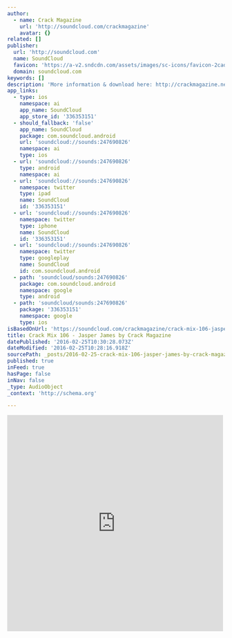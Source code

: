 ```yaml
---
author:
  - name: Crack Magazine
    url: 'http://soundcloud.com/crackmagazine'
    avatar: {}
related: []
publisher:
  url: 'http://soundcloud.com'
  name: SoundCloud
  favicon: 'https://a-v2.sndcdn.com/assets/images/sc-icons/favicon-2cadd14b.ico'
  domain: soundcloud.com
keywords: []
description: 'More information & download here: http://crackmagazine.net/audio/mixprofile/jasper-james/'
app_links:
  - type: ios
    namespace: ai
    app_name: SoundCloud
    app_store_id: '336353151'
  - should_fallback: 'false'
    app_name: SoundCloud
    package: com.soundcloud.android
    url: 'soundcloud://sounds:247690826'
    namespace: ai
    type: ios
  - url: 'soundcloud://sounds:247690826'
    type: android
    namespace: ai
  - url: 'soundcloud://sounds:247690826'
    namespace: twitter
    type: ipad
    name: SoundCloud
    id: '336353151'
  - url: 'soundcloud://sounds:247690826'
    namespace: twitter
    type: iphone
    name: SoundCloud
    id: '336353151'
  - url: 'soundcloud://sounds:247690826'
    namespace: twitter
    type: googleplay
    name: SoundCloud
    id: com.soundcloud.android
  - path: 'soundcloud/sounds:247690826'
    package: com.soundcloud.android
    namespace: google
    type: android
  - path: 'soundcloud/sounds:247690826'
    package: '336353151'
    namespace: google
    type: ios
isBasedOnUrl: 'https://soundcloud.com/crackmagazine/crack-mix-106-jasper-james'
title: Crack Mix 106 - Jasper James by Crack Magazine
datePublished: '2016-02-25T10:30:28.073Z'
dateModified: '2016-02-25T10:28:16.918Z'
sourcePath: _posts/2016-02-25-crack-mix-106-jasper-james-by-crack-magazine.md
published: true
inFeed: true
hasPage: false
inNav: false
_type: AudioObject
_context: 'http://schema.org'

---
```

<iframe src="https://cdn.embedly.com/widgets/media.html?src=https%3A%2F%2Fw.soundcloud.com%2Fplayer%2F%3Fvisual%3Dtrue%26url%3Dhttp%253A%252F%252Fapi.soundcloud.com%252Ftracks%252F247690826%26show_artwork%3Dtrue&amp;url=https%3A%2F%2Fsoundcloud.com%2Fcrackmagazine%2Fcrack-mix-106-jasper-james&amp;image=http%3A%2F%2Fi1.sndcdn.com%2Fartworks-000147654544-ts572l-t500x500.jpg&amp;key=b7d04c9b404c499eba89ee7072e1c4f7&amp;type=text%2Fhtml&amp;schema=soundcloud" width="500" height="500" scrolling="no" frameborder="0" allowfullscreen="allowfullscreen" style=""></iframe>